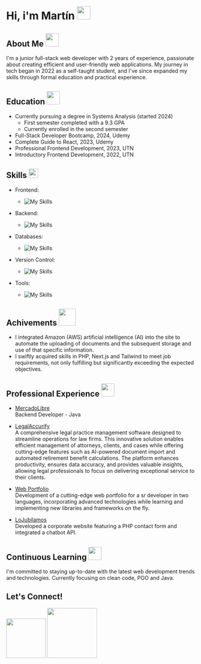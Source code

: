 # Hi, i'm Martín  <img src="https://media.giphy.com/media/hvRJCLFzcasrR4ia7z/giphy.gif" width="35">

## About Me <img src="https://media.giphy.com/media/v1.Y2lkPTc5MGI3NjExOXQzdXplajZkZW55a281aXpldGc5d2M1aXQ3Y2h1cGFobm0wbHhzZiZlcD12MV9pbnRlcm5hbF9naWZfYnlfaWQmY3Q9cw/W6R5DN52pFyoyrAzIg/giphy.gif" width="35">
I'm a junior full-stack web developer with 2 years of experience, passionate about creating efficient and user-friendly web applications.
My journey in tech began in 2022 as a self-taught student, and I've since expanded my skills through formal education and 
practical experience.


## Education <img src="https://media.giphy.com/media/yFAuYYi9LYQNI8lmZo/giphy.gif?cid=790b7611bd1hysqok310b14mrst5kv25j1dgy1o9yxtafp2q&ep=v1_stickers_search&rid=giphy.gif&ct=s" width="35">
- Currently pursuing a degree in Systems Analysis (started 2024)
  - First semester completed with a 9.3 GPA
  - Currently enrolled in the second semester
- Full-Stack Developer Bootcamp, 2024, Udemy
- Complete Guide to React, 2023, Udemy
- Professional Frontend Development, 2023, UTN
- Introductory Frontend Development, 2022, UTN


## Skills  <img src="https://media2.giphy.com/media/QssGEmpkyEOhBCb7e1/giphy.gif?cid=ecf05e47a0n3gi1bfqntqmob8g9aid1oyj2wr3ds3mg700bl&rid=giphy.gif" width ="25">
- Frontend:
  - ![My Skills](https://skillicons.dev/icons?i=html,css,javascript,react,bootstrap,tailwind,nextjs)
    
- Backend:
  - ![My Skills](https://skillicons.dev/icons?i=nodejs,express,php,java)
 
- Databases:
  - ![My Skills](https://skillicons.dev/icons?i=mysql,mongodb,firebase)

- Version Control:
  - ![My Skills](https://skillicons.dev/icons?i=git,github,gitlab)
 
- Tools:
  - ![My Skills](https://skillicons.dev/icons?i=docker,aws,vite,postman)


## Achivements <img src="https://media.giphy.com/media/v1.Y2lkPTc5MGI3NjExZnFxZTRydTVtbXhmdDl3ZnBnMnV5NmkxbDcxam1sanFxMHNmcTczNCZlcD12MV9pbnRlcm5hbF9naWZfYnlfaWQmY3Q9cw/Ur8KSNs0XRPILfsuY9/giphy.gif" width="45"> 
- I integrated Amazon (AWS) artificial intelligence (AI) into the site to automate the uploading of documents and the subsequent storage and use of that specific information. 
- I swiftly acquired skills in PHP, Next.js and Tailwind to meet job requirements, not only fulfilling but significantly exceeding the expected objectives.

## Professional Experience <img src="https://media.giphy.com/media/v1.Y2lkPTc5MGI3NjExanNidGF6c3lob21rN3VlZmZvY3IycHljbnd3enV4c21qMDFxMGZnbiZlcD12MV9zdGlja2Vyc19zZWFyY2gmY3Q9cw/uhQuegHFqkVYuFMXMQ/giphy.gif" width="35">
- [MercadoLibre](www.mercadolibre.com.ar) <br>
Backend Developer - Java

- [LegalAccurify](https://www.legalaccurify.com/) <br>
A comprehensive legal practice management software designed to streamline operations for law firms. This innovative solution enables efficient management of attorneys, clients, and cases while offering cutting-edge features such as AI-powered document import and     automated retirement benefit calculations. The platform enhances productivity, ensures data accuracy, and provides valuable insights, allowing legal professionals to focus on delivering exceptional service to their clients.

- [Web Portfolio](https://marianolapenna.tech/) <br>
Development of a cutting-edge web portfolio for a sr developer in two languages, incorporating advanced technologies while learning and implementing new libraries and frameworks on the fly.

- [LoJubilamos](https://lojubilamos.com/index.php) <br>
Developed a corporate website featuring a PHP contact form and integrated a chatbot API.

## Continuous Learning <img src="https://media.giphy.com/media/v1.Y2lkPTc5MGI3NjExZm4xbW1xMWZmdmViem45Z3pjZ21jaWNvYzNtZjRrY3lsZTY3MWVvdSZlcD12MV9pbnRlcm5hbF9naWZfYnlfaWQmY3Q9cw/VDdh2wgmzsXAc7FCd7/giphy.gif" width="35">
I'm committed to staying up-to-date with the latest web development trends and technologies. Currently focusing on clean code, POO and Java.

## Let's Connect!

<a href="mailto:martinexequield@gmail.com"><img src="https://img.shields.io/badge/Gmail-D14836?style=for-the-badge&logo=gmail&logoColor=white" width="105"></a>
 <a href="https://www.linkedin.com/in/developermartindiaz/"><img src="https://img.shields.io/badge/LinkedIn-0077B5?style=for-the-badge&logo=linkedin&logoColor=white" width="133"></a>
